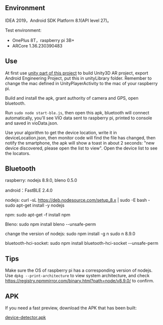 ## Environment

IDEA 2019，Android SDK Platform 8.1(API level 27)。

Test environment:
- OnePlus 8T，raspberry pi 3B+
- ARCore 1.36.230390483


## Use

At first use [unity part of this project](https://github.com/hoverloD/devicedetector-unity) to build Unity3D AR project, export Android Engineering Project, put this in unityLibrary folder. Remember to change the mac defined in UnityPlayerActivity to the mac of your raspberry pi.


Build and install the apk, grant authority of camera and GPS, open bluetooth. 

Run `sudo node start-ble.js`, then open this apk, bluetooth will connect automatically, you'll see VIO data sent to raspberry pi, printed to console and saved in vioData.json. 

Use your algorithm to get the device location, write it in deviceLocation.json, then monitor code will find the file has changed, then notify the smartphone, the apk will show a toast in about 2 seconds: "new device discovered, please open the list to view". Open the device list to see the locators.



## Bluetooth

raspberry: nodejs 8.9.0, bleno 0.5.0

android：FastBLE 2.4.0


nodejs:
	curl -sL https://deb.nodesource.com/setup_8.x | sudo -E bash -
	sudo apt-get install -y nodejs

npm:
	sudo apt-get -f install npm

Bleno:
	sudo npm install bleno --unsafe-perm 

change the version of nodejs:
	sudo npm install -g n
	sudo n 8.9.0

bluetooth-hci-socket:
	sudo npm install bluetooth-hci-socket --unsafe-perm 


## Tips

Make sure the OS of raspberry pi has a corresponding version of nodejs. Use `dpkg --print-architecture` to view system architecture, and check https://registry.npmmirror.com/binary.html?path=node/v8.9.0/ to confirm.


## APK

If you need a fast preview, download the APK that has been built:

[device-detector.apk](https://github.com/hoverloD/device-detector/blob/main/device-detector.apk)